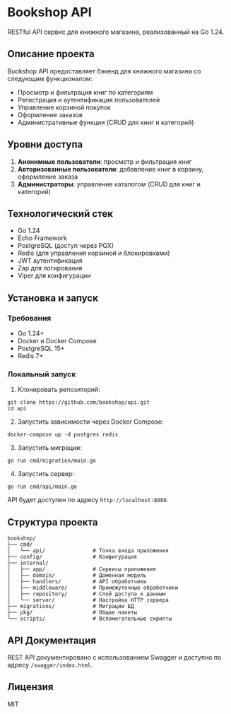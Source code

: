 # Bookshop API

RESTful API сервис для книжного магазина, реализованный на Go 1.24.

## Описание проекта

Bookshop API предоставляет бэкенд для книжного магазина со следующим функционалом:
- Просмотр и фильтрация книг по категориям
- Регистрация и аутентификация пользователей
- Управление корзиной покупок
- Оформление заказов
- Административные функции (CRUD для книг и категорий)

## Уровни доступа

1. **Анонимные пользователи**: просмотр и фильтрация книг
2. **Авторизованные пользователи**: добавление книг в корзину, оформление заказа
3. **Администраторы**: управление каталогом (CRUD для книг и категорий)

## Технологический стек

- Go 1.24
- Echo Framework
- PostgreSQL (доступ через PGX)
- Redis (для управления корзиной и блокировками)
- JWT аутентификация
- Zap для логирования
- Viper для конфигурации

## Установка и запуск

### Требования
- Go 1.24+
- Docker и Docker Compose
- PostgreSQL 15+
- Redis 7+

### Локальный запуск

1. Клонировать репозиторий:
```
git clone https://github.com/bookshop/api.git
cd api
```

2. Запустить зависимости через Docker Compose:
```
docker-compose up -d postgres redis
```

3. Запустить миграции:
```
go run cmd/migration/main.go
```

4. Запустить сервер:
```
go run cmd/api/main.go
```

API будет доступен по адресу `http://localhost:8080`.

## Структура проекта

```
bookshop/
├── cmd/
│   └── api/               # Точка входа приложения
├── config/                # Конфигурация
├── internal/
│   ├── app/               # Сервисы приложения
│   ├── domain/            # Доменная модель
│   ├── handlers/          # API обработчики
│   ├── middleware/        # Промежуточные обработчики
│   ├── repository/        # Слой доступа к данным
│   └── server/            # Настройка HTTP сервера
├── migrations/            # Миграции БД
├── pkg/                   # Общие пакеты
└── scripts/               # Вспомогательные скрипты
```

## API Документация

REST API документировано с использованием Swagger и доступно по адресу `/swagger/index.html`.

## Лицензия

MIT
